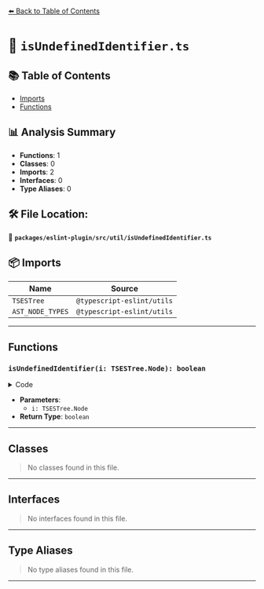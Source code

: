 [⬅️ Back to Table of Contents](../../../../index.md)

# 📄 `isUndefinedIdentifier.ts`

## 📚 Table of Contents

- [Imports](#imports)
- [Functions](#functions)

## 📊 Analysis Summary

- **Functions**: 1
- **Classes**: 0
- **Imports**: 2
- **Interfaces**: 0
- **Type Aliases**: 0

## 🛠️ File Location:
📂 **`packages/eslint-plugin/src/util/isUndefinedIdentifier.ts`**

## 📦 Imports

| Name | Source |
|------|--------|
| `TSESTree` | `@typescript-eslint/utils` |
| `AST_NODE_TYPES` | `@typescript-eslint/utils` |


---

## Functions

### `isUndefinedIdentifier(i: TSESTree.Node): boolean`

<details><summary>Code</summary>

```ts
export function isUndefinedIdentifier(i: TSESTree.Node): boolean {
  return i.type === AST_NODE_TYPES.Identifier && i.name === 'undefined';
}
```
</details>

- **Parameters**:
  - `i: TSESTree.Node`
- **Return Type**: `boolean`

---

## Classes

> No classes found in this file.


---

## Interfaces

> No interfaces found in this file.


---

## Type Aliases

> No type aliases found in this file.


---